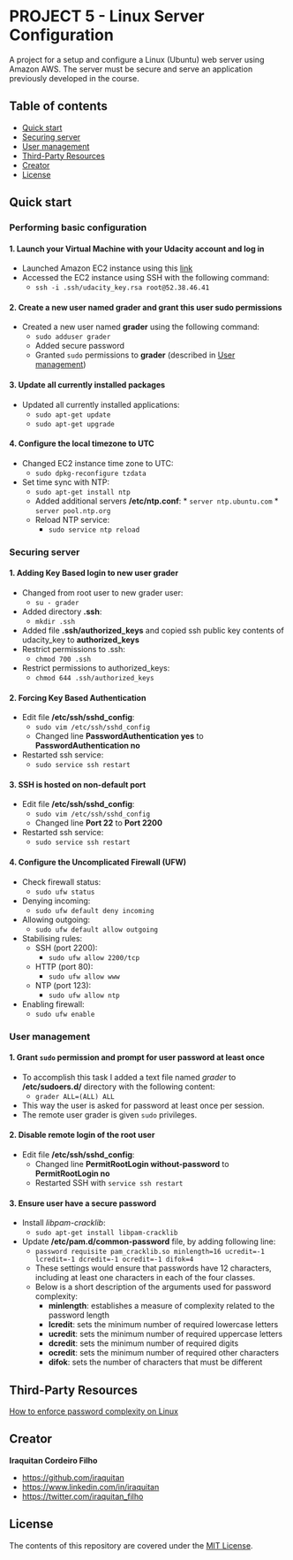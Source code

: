 # PROJECT 5 - Linux Server Configuration
A project for a setup and configure a Linux (Ubuntu) web server using Amazon AWS. The server must be secure and serve an application previously developed in the course. 

## Table of contents
* [Quick start](#quick-start)
* [Securing server](#securing-server)
* [User management](#user-management)
* [Third-Party Resources](#third-party-resources)
* [Creator](#creator)
* [License](#license)

## Quick start
### Performing basic configuration
#### 1. Launch your Virtual Machine with your Udacity account and log in
* Launched Amazon EC2 instance using this [link](https://www.udacity.com/account#!/development_environment)
* Accessed the EC2 instance using SSH with the following command:
    * `ssh -i .ssh/udacity_key.rsa root@52.38.46.41`

#### 2. Create a new user named grader and grant this user sudo permissions 
* Created a new user named **grader** using the following command:
    * `sudo adduser grader`
    * Added secure password
    * Granted `sudo` permissions to **grader** (described in [User management](#user-management))

#### 3. Update all currently installed packages
* Updated all currently installed applications:
    * `sudo apt-get update`
    * `sudo apt-get upgrade`

#### 4. Configure the local timezone to UTC
* Changed EC2 instance time zone to UTC:
    * `sudo dpkg-reconfigure tzdata`
* Set time sync with NTP:
    * `sudo apt-get install ntp` 
    * Added additional servers **/etc/ntp.conf**:
            * `server ntp.ubuntu.com`
            * `server pool.ntp.org`
    * Reload NTP service:
        * `sudo service ntp reload`

### Securing server
#### 1. Adding Key Based login to new user **grader**
* Changed from root user to new grader user:
    * `su - grader`
* Added directory **.ssh**:
    * `mkdir .ssh`
* Added file **.ssh/authorized_keys** and copied ssh public key contents of udacity_key to **authorized_keys**
* Restrict permissions to .ssh:
    * `chmod 700 .ssh`
* Restrict permissions to authorized_keys:
    * `chmod 644 .ssh/authorized_keys`

#### 2. Forcing Key Based Authentication
* Edit file **/etc/ssh/sshd_config**:
    * `sudo vim /etc/ssh/sshd_config`
    * Changed line **PasswordAuthentication yes** to **PasswordAuthentication no**
* Restarted ssh service:
    * `sudo service ssh restart`

#### 3. SSH is hosted on non-default port
* Edit file **/etc/ssh/sshd_config**:
    * `sudo vim /etc/ssh/sshd_config`
    * Changed line **Port 22** to **Port 2200**
* Restarted ssh service:
    * `sudo service ssh restart`

#### 4. Configure the Uncomplicated Firewall (UFW)
* Check firewall status:
    * `sudo ufw status`
* Denying incoming:
    * `sudo ufw default deny incoming`
* Allowing outgoing:
    * `sudo ufw default allow outgoing`
* Stabilising rules:
    * SSH (port 2200):
        * `sudo ufw allow 2200/tcp`
    * HTTP (port 80):
        * `sudo ufw allow www`
    * NTP (port 123):
        * `sudo ufw allow ntp`
* Enabling firewall:
    * `sudo ufw enable`

### User management
#### 1. Grant `sudo` permission and prompt for user password at least once
* To accomplish this task I added a text file named *grader* to **/etc/sudoers.d/** directory with the following content:
    * `grader ALL=(ALL) ALL`
* This way the user is asked for password at least once per session.
* The remote user grader is given `sudo` privileges.

#### 2. Disable remote login of the root user
* Edit file **/etc/ssh/sshd_config**:
    * Changed line **PermitRootLogin without-password** to **PermitRootLogin no**
    * Restarted SSH with `service ssh restart`

#### 3. Ensure user have a secure password
* Install *libpam-cracklib*:
    * `sudo apt-get install libpam-cracklib`
* Update **/etc/pam.d/common-password** file, by adding following line:  
    * `password requisite pam_cracklib.so minlength=16 ucredit=-1 lcredit=-1 dcredit=-1 ocredit=-1 difok=4`
    * These settings would ensure that passwords have 12 characters, including at least one characters in each of the four classes.
    * Below is a short description of the arguments used for password complexity:
        * **minlength**: establishes a measure of complexity related to the password length
        * **lcredit**: sets the minimum number of required lowercase letters
        * **ucredit**: sets the minimum number of required uppercase letters
        * **dcredit**: sets the minimum number of required digits
        * **ocredit**: sets the minimum number of required other characters
        * **difok**: sets the number of characters that must be different 

## Third-Party Resources
[How to enforce password complexity on Linux](http://www.computerworld.com/article/2726217/endpoint-protection/how-to-enforce-password-complexity-on-linux.html)

## Creator
**Iraquitan Cordeiro Filho**
* <https://github.com/iraquitan>
* <https://www.linkedin.com/in/iraquitan>
* <https://twitter.com/iraquitan_filho>

## License
The contents of this repository are covered under the [MIT License](LICENSE).